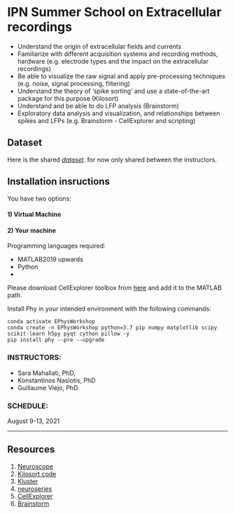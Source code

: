 # IPN Summer School on Extracellular recordings


- Understand the origin of extracellular fields and currents 
- Familiarize with different acquisition systems and recording methods, hardware (e.g. electrode types and the impact on the extracellular recordings) 
- Be able to visualize the raw signal and apply pre-processing techniques (e.g. noise, signal processing, filtering)
- Understand the theory of ‘spike sorting’ and use a state-of-the-art package for this purpose (Kilosort)
- Understand and be able to do LFP analysis (Brainstorm)
- Exploratory data analysis and visualization, and relationships between spikes and LFPs (e.g. Brainstorm - CellExplorer and scripting)

## Dataset
Here is the shared [*dataset*](https://utoronto-my.sharepoint.com/:f:/g/personal/sara_mahallati_mail_utoronto_ca/EtxU7ooHfqNKuPZ3lpbE7O8BtZkkMn1k2vf9D5grUUM4IA?e=AHPRMW). for now only shared between the instructors. 

## Installation insructions
You have two options: 
#### 1) Virtual Machine
 
#### 2) Your machine
Programming languages required: 
- MATLAB2019 upwards
- Python
- 
Please download CellExplorer toolbox from [here](https://github.com/petersenpeter/CellExplorer/archive/master.zip) and add it to the MATLAB path. 

Install Phy in your intended environment with the following commands: 
```
conda activate EPhysWorkshop
conda create -n EPhysWorkshop python=3.7 pip numpy matplotlib scipy scikit-learn h5py pyqt cython pillow -y
pip install phy --pre --upgrade
```







### INSTRUCTORS: 
  - Sara Mahallati, PhD, 
  - Konstantinos Nasiotis, PhD
  - Guillaume Viejo, PhD

### SCHEDULE: 

August 9-13, 2021

---

## Resources 

1. [Neuroscope](neuroscope.md)
2. [Kilosort code](ipn_kilosort.md)
3. [Kluster](kluster.md)
4. [neuroseries](ipn_neuroseries.md)
5. [CellExplorer](https://cellexplorer.org/)
6. [Brainstorm](ipn_brainstorm.md)
